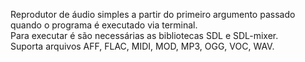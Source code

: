 Reprodutor de áudio simples a partir do primeiro argumento passado quando o programa é executado via terminal.<br>
Para executar é são necessárias as bibliotecas SDL e SDL-mixer.<br>
Suporta arquivos AFF, FLAC, MIDI, MOD, MP3, OGG, VOC, WAV.
